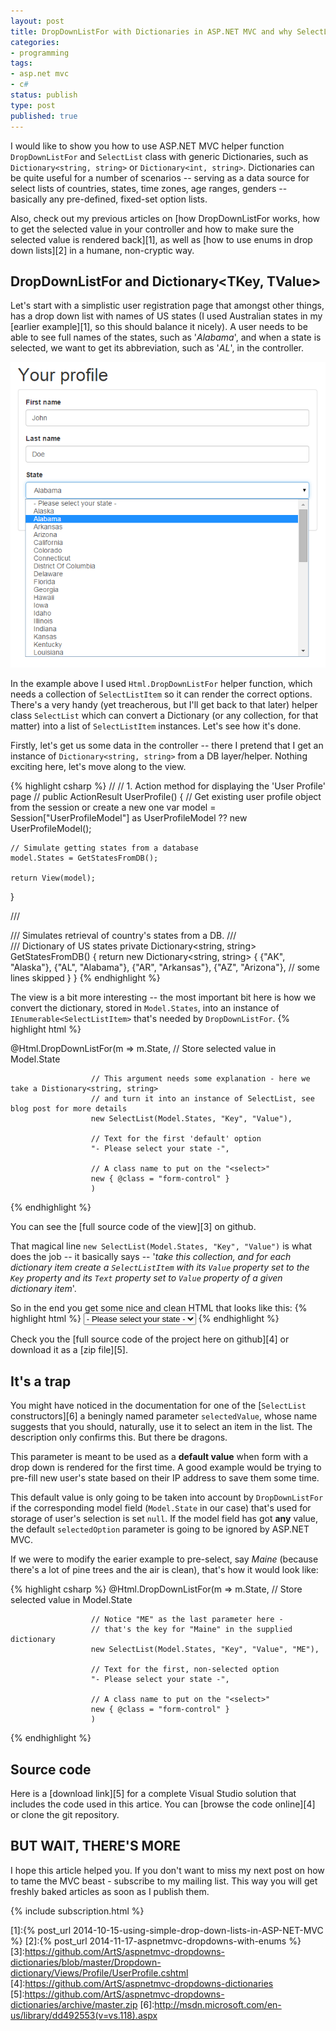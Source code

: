 ```yaml
---
layout: post
title: DropDownListFor with Dictionaries in ASP.NET MVC and why SelectList wants to kill you
categories:
- programming
tags:
- asp.net mvc
- c#
status: publish
type: post
published: true
---
```

I would like to show you how to use ASP.NET MVC helper function `DropDownListFor` and `SelectList`
class with generic Dictionaries, such as `Dictionary<string, string>` or `Dictionary<int, string>`.
Dictionaries can be quite useful for a number of scenarios -- serving as a data source for select
lists of countries, states, time zones, age ranges, genders -- basically any pre-defined, fixed-set
option lists.

Also, check out my previous articles on [how DropDownListFor works, how to get the selected value in
your controller and how to make sure the selected value is rendered back][1], as well as [how to use
enums in drop down lists][2] in a humane, non-cryptic way.

## DropDownListFor and Dictionary<TKey, TValue>
Let's start with a simplistic user registration page that amongst other things, has a drop down
list with names of US states (I used Australian states in my [earlier example][1], so this should
balance it nicely). A user needs to be able to see full names of the states, such as '_Alabama_',
and when a state is selected, we want to get its abbreviation, such as '_AL_', in the controller.

<p class="center" markdown="1">
    <img src="/img/mvc/dropdowns-3/profile.png" data-gif="/img/mvc/dropdowns-3/profile-animated.gif" class="gifs" />
</p>
<script src="/js/jquery.gifplayer.js"></script>
<script>
  (function($) {
    $('.gifs').gifplayer({label: 'PLAY'});
    $('ins.play-gif').click(function() { ga('send', 'event', 'button', 'PLAY', {href: window.location.pathname}); })
  })(jQuery);
</script>

In the example above I used `Html.DropDownListFor` helper function, which needs a collection of
`SelectListItem` so it can render the correct options. There's a very handy (yet treacherous, but I'll
get back to that later) helper class `SelectList` which can convert a Dictionary (or any collection,
for that matter) into a list of `SelectListItem` instances. Let's see how it's done.

Firstly, let's get us some data in the controller -- there I pretend that I get an instance of
`Dictionary<string, string>` from a DB layer/helper. Nothing exciting here, let's move along to the
view.

{% highlight csharp %}
//
// 1. Action method for displaying the 'User Profile' page
//
public ActionResult UserProfile()
{
    // Get existing user profile object from the session or create a new one
    var model = Session["UserProfileModel"] as UserProfileModel ?? new UserProfileModel();

    // Simulate getting states from a database
    model.States = GetStatesFromDB();

    return View(model);
}

/// <summary>
/// Simulates retrieval of country's states from a DB.
/// </summary>
/// <returns>Dictionary of US states</returns>
private Dictionary<string, string> GetStatesFromDB()
{
    return new Dictionary<string, string>
    {
        {"AK", "Alaska"},
        {"AL", "Alabama"},
        {"AR", "Arkansas"},
        {"AZ", "Arizona"},
        // some lines skipped
    }
}
{% endhighlight %}

The view is a bit more interesting -- the most important bit here is how we convert the dictionary,
stored in `Model.States`, into an instance of `IEnumerable<SelectListItem>` that's needed by `DropDownListFor`.
{% highlight html %}

<!-- ...some lines skipped... -->

@Html.DropDownListFor(m => m.State, // Store selected value in Model.State

                      // This argument needs some explanation - here we take a Distionary<string, string>
                      // and turn it into an instance of SelectList, see blog post for more details
                      new SelectList(Model.States, "Key", "Value"),

                      // Text for the first 'default' option
                      "- Please select your state -",

                      // A class name to put on the "<select>"
                      new { @class = "form-control" }
                      )

<!-- ...some lines skipped... -->
{% endhighlight %}

You can see the [full source code of the view][3] on github.

That magical line `new SelectList(Model.States, "Key", "Value")` is what does the job -- it
basically says -- '_take this collection, and for each dictionary item create a `SelectListItem`
with its `Value` property set to the `Key` property and its `Text` property set to `Value` property
of a given dictionary item_'.

So in the end you get some nice and clean HTML that looks like this:
{% highlight html %}
<select class="form-control" id="State" name="State"> <!-- some attrs=ibutes skipped -->
    <option value="">- Please select your state -</option>
    <option value="AK">Alaska</option>
    <option value="AL">Alabama</option>
    <option value="AR">Arkansas</option>
    <option value="AZ">Arizona</option>
    <!-- and on it goes -->
</select>
{% endhighlight %}

Check you the [full source code of the project here on github][4] or download it as a [zip file][5].

## It's a trap
You might have noticed in the documentation for one of the [`SelectList` constructors][6] a beningly
named parameter `selectedValue`, whose name suggests that you should, naturally, use it to select an
item in the list. The description only confirms this. But there be dragons.

This parameter is meant to be used as a __default value__ when form with a drop down is rendered for
the first time. A good example would be trying to pre-fill new user's state based on their IP
address to save them some time.

This default value is only going to be taken into account by `DropDownListFor` if the corresponding
model field (`Model.State` in our case) that's used for storage of user's selection is set `null`.
If the model field has got __any__ value, the default `selectedOption` parameter is going to be
ignored by ASP.NET MVC.

If we were to modify the earier example to pre-select, say _Maine_ (because there's a lot of pine
trees and the air is clean), that's how it would look like:

{% highlight csharp %}
@Html.DropDownListFor(m => m.State, // Store selected value in Model.State

                      // Notice "ME" as the last parameter here -
                      // that's the key for "Maine" in the supplied dictionary
                      new SelectList(Model.States, "Key", "Value", "ME"),

                      // Text for the first, non-selected option
                      "- Please select your state -",

                      // A class name to put on the "<select>"
                      new { @class = "form-control" }
                      )
{% endhighlight %}

## Source code
Here is a [download link][5] for a complete Visual Studio solution that includes the code used in this
artice. You can [browse the code online][4] or clone the git repository.

## BUT WAIT, THERE'S MORE
I hope this article helped you. If you don't want to miss my next post on how to tame the MVC
beast - subscribe to my mailing list. This way you will get freshly baked articles as soon as I 
publish them.

{% include subscription.html %}

[1]:{% post_url 2014-10-15-using-simple-drop-down-lists-in-ASP-NET-MVC %}
[2]:{% post_url 2014-11-17-aspnetmvc-dropdowns-with-enums %}
[3]:https://github.com/ArtS/aspnetmvc-dropdowns-dictionaries/blob/master/Dropdown-dictionary/Views/Profile/UserProfile.cshtml
[4]:https://github.com/ArtS/aspnetmvc-dropdowns-dictionaries
[5]:https://github.com/ArtS/aspnetmvc-dropdowns-dictionaries/archive/master.zip
[6]:http://msdn.microsoft.com/en-us/library/dd492553(v=vs.118).aspx
